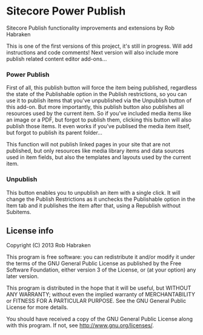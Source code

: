 Sitecore Power Publish
======================

Sitecore Publish functionality improvements and extensions by Rob Habraken

This is one of the first versions of this project, it's still in progress. Will add instructions and code comments!
Next version will also include more publish related content editor add-ons...

### Power Publish ###

First of all, this publish button will force the item being published, regardless the state of the Publishable option in the Publish restrictions, so you can use it to publish items that you've unpublished via the Unpublish button of this add-on. But more importantly, this publish button also publishes all resources used by the current item. So if you've included media items like an image or a PDF, but forgot to publish them, clicking this button will also publish those items. It even works if you've publised the media item itself, but forgot to publish its parent folder...

This function will not publish linked pages in your site that are not published, but only resources like media library items and data sources used in item fields, but also the templates and layouts used by the current item.

### Unpublish ###

This button enables you to unpublish an item with a single click. It will change the Publish Restrictions as it unchecks the Publishable option in the Item tab and it publishes the item after that, using a Republish without Subitems.

## License info ##

Copyright (C) 2013 Rob Habraken

This program is free software: you can redistribute it and/or modify it under the terms of the GNU General Public License as published by the Free Software Foundation, either version 3 of the License, or (at your option) any later version.

This program is distributed in the hope that it will be useful, but WITHOUT ANY WARRANTY; without even the implied warranty of MERCHANTABILITY or FITNESS FOR A PARTICULAR PURPOSE. See the GNU General Public License for more details.

You should have received a copy of the GNU General Public License along with this program. If not, see http://www.gnu.org/licenses/.